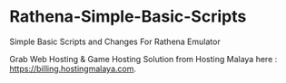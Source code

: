 # Rathena-Simple-Basic-Scripts
Simple Basic Scripts and Changes For Rathena Emulator

Grab Web Hosting & Game Hosting Solution from Hosting Malaya here : https://billing.hostingmalaya.com.
